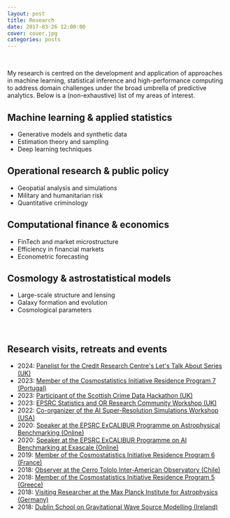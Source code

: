 ```yaml
---
layout: post
title: Research
date: 2017-03-26 12:00:00
cover: cover.jpg
categories: posts
---
```



<br>

My research is centred on the development and application of approaches in machine learning, statistical inference and high-performance computing to address domain challenges under the broad umbrella of predictive analytics. Below is a (non-exhaustive) list of my areas of interest.

<!--Current projects include, among others, market microstructure and information efficiency in emerging markets, geospatial analysis and simulation-based approaches to crime prevention, and impacts from healthcare crises and technology infrastructure disruptions.-->

## Machine learning & applied statistics

<!--
* Non-parametric Bayesian methods
* Estimation theory and sampling
* Deep learning techniques
-->

* Generative models and synthetic data
* Estimation theory and sampling
* Deep learning techniques

## Operational research & public policy

* Geopatial analysis and simulations
* Military and humanitarian risk
* Quantitative criminology

## Computational finance & economics

* FinTech and market microstructure
* Efficiency in financial markets 
* Econometric forecasting

## Cosmology & astrostatistical models

* Large-scale structure and lensing
* Galaxy formation and evolution
* Cosmological parameters

<div style="height:25px;font-size:1px;">&nbsp;</div>

## Research visits, retreats and events

<!--
2020-2021: Limited travel due to thesis write-up and a pandemic (everywhere)
-->

* 2024: [Panelist for the Credit Research Centre's Let's Talk About Series (UK)](https://www.crc.business-school.ed.ac.uk/seminars/lets-talk-about)
* 2023: [Member of the Cosmostatistics Initiative Residence Program 7 (Portugal)](https://cosmostatistics-initiative.org/residence-programs/crp7)
* 2023: [Participant of the Scottish Crime Data Hackathon (UK)](https://www.sccjr.ac.uk/event/scottish-crime-data-hackathon)
* 2023: [EPSRC Statistics and OR Research Community Workshop (UK)](https://www.ukri.org/events/statistics-and-operational-research-community-workshop-17-jan)
* 2022: [Co-organizer of the AI Super-Resolution Simulations Workshop (USA)](https://events.mcs.cmu.edu/aisrs22)
* 2020: [Speaker at the EPSRC ExCALIBUR Programme on Astrophysical Benchmarking (Online)](https://excalibur.ac.uk/projects/benchmarking-for-ai-for-science-at-exascale-base)
* 2020: [Speaker at the EPSRC ExCALIBUR Programme on AI Benchmarking at Exascale (Online)](https://excalibur.ac.uk/projects/benchmarking-for-ai-for-science-at-exascale-base)
* 2019: [Member of the Cosmostatistics Initiative Residence Program 6 (France)](https://cosmostatistics-initiative.org/residence-programs/crp6)
* 2018: [Observer at the Cerro Tololo Inter-American Observatory (Chile)](https://noirlab.edu/science/programs/ctio)
* 2018: [Member of the Cosmostatistics Initiative Residence Program 5 (Greece)](https://cosmostatistics-initiative.org/residence-programs/coin-residence-program-5-chania-greece)
* 2018: [Visiting Researcher at the Max Planck Institute for Astrophysics (Germany)](https://www.mpa-garching.mpg.de)
* 2018: [Dublin School on Gravitational Wave Source Modelling (Ireland)](https://maths.ucd.ie/dsgwsm)

<br>

